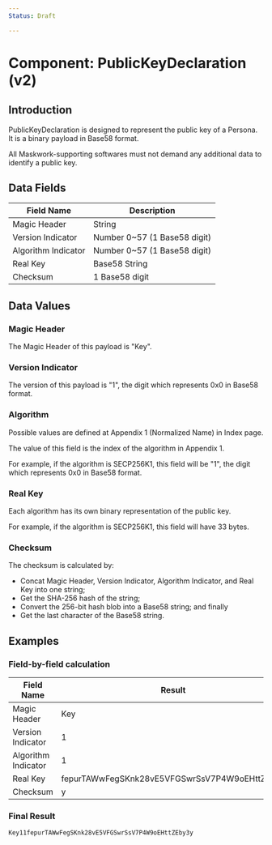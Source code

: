 ```yaml
---
Status: Draft

---
```


# Component: PublicKeyDeclaration (v2)

## Introduction

PublicKeyDeclaration is designed to represent the public key of a Persona. It is a binary payload in Base58 format.

All Maskwork-supporting softwares must not demand any additional data to identify a public key.

## Data Fields

Field Name          | Description
------------------- | -----------
Magic Header        | String
Version Indicator   | Number 0~57 (1 Base58 digit)
Algorithm Indicator | Number 0~57 (1 Base58 digit)
Real Key            | Base58 String
Checksum            | 1 Base58 digit

## Data Values

### Magic Header

The Magic Header of this payload is "Key".

### Version Indicator

The version of this payload is "1", the digit which represents 0x0 in Base58 format.

### Algorithm

Possible values are defined at Appendix 1 (Normalized Name) in Index page.

The value of this field is the index of the algorithm in Appendix 1.

For example, if the algorithm is SECP256K1, this field will be "1", the digit which represents 0x0 in Base58 format.

### Real Key

Each algorithm has its own binary representation of the public key.

For example, if the algorithm is SECP256K1, this field will have 33 bytes.

### Checksum

The checksum is calculated by:

- Concat Magic Header, Version Indicator, Algorithm Indicator, and Real Key into one string;
- Get the SHA-256 hash of the string;
- Convert the 256-bit hash blob into a Base58 string; and finally
- Get the last character of the Base58 string.

## Examples

### Field-by-field calculation

Field Name          | Result
------------------- | ------
Magic Header        | Key
Version Indicator   | 1
Algorithm Indicator | 1
Real Key            | fepurTAWwFegSKnk28vE5VFGSwrSsV7P4W9oEHttZEby3
Checksum            | y

### Final Result

```
Key11fepurTAWwFegSKnk28vE5VFGSwrSsV7P4W9oEHttZEby3y
```
